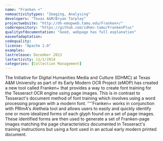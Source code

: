 ```yaml
---
name: "Franken +"
nemoactivitytypes: "Imaging, Analysing"
developers: "Texas A&M/Bryan Tarpley"
projectwebsite: "http://dh-emopweb.tamu.edu/Franken+/"
coderepository: "https://github.com/idhmc-tamu/FrankenPlus"
qualityofdocumentation: "Good, webpage has full explanation"
easeofadaptation: 
codequality: 
license: "Apache 2.0"
examples: 
lastrelease: December 2013
lastactivity: 11/1/2014
categories: [Collection Management]
---
```

The Initiative for Digital Humanities Media and Culture (IDHMC) at Texas A&M University as part of its Early Modern OCR Project (eMOP) has created a new tool called Franken+ that provides a way to create font training for the Tesseract OCR engine using page images. This is in contrast to Tesseract's document method of font training which involves using a word processing program with a modern font. ''''Franken+ works in conjunction with PRImA's Aletheia tool and allows users to easily and quickly identify one or more idealized forms of each glyph found on a set of page images. These identified forms are then used to generate a set of Franken-page images matching the page characteristics documented in Tesseract's training instructions but using a font used in an actual early modern printed document.
